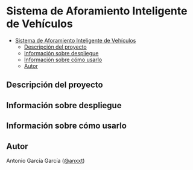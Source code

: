 # Sistema de Aforamiento Inteligente de Vehículos

- [Sistema de Aforamiento Inteligente de Vehículos](#sistema-aforamiento-inteligente-vehiculos)
  - [Descripción del proyecto](#descripcion-proyecto)
  - [Información sobre despliegue](#info-deploy)
  - [Información sobre cómo usarlo](#info-uso)
  - [Autor](#info-autor)

## Descripción del proyecto

[](#descripcion-proyecto)

## Información sobre despliegue

[](#info-deploy)

## Información sobre cómo usarlo

[](#info-uso)

## Autor

Antonio García García ([@anxxt](https://www.github.com/anxxt))

[](#info-autor)